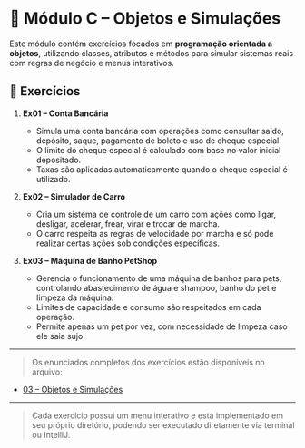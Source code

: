 # 🚗 Módulo C – Objetos e Simulações

Este módulo contém exercícios focados em **programação orientada a objetos**, utilizando classes, atributos e métodos para simular sistemas reais com regras de negócio e menus interativos.

## 📂 Exercícios

1. **Ex01 – Conta Bancária**
   - Simula uma conta bancária com operações como consultar saldo, depósito, saque, pagamento de boleto e uso de cheque especial.
   - O limite do cheque especial é calculado com base no valor inicial depositado.
   - Taxas são aplicadas automaticamente quando o cheque especial é utilizado.

2. **Ex02 – Simulador de Carro**
   - Cria um sistema de controle de um carro com ações como ligar, desligar, acelerar, frear, virar e trocar de marcha.
   - O carro respeita as regras de velocidade por marcha e só pode realizar certas ações sob condições específicas.

3. **Ex03 – Máquina de Banho PetShop**
   - Gerencia o funcionamento de uma máquina de banhos para pets, controlando abastecimento de água e shampoo, banho do pet e limpeza da máquina.
   - Limites de capacidade e consumo são respeitados em cada operação.
   - Permite apenas um pet por vez, com necessidade de limpeza caso ele saia sujo.

---

> Os enunciados completos dos exercícios estão disponíveis no arquivo:

- [03 – Objetos e Simulações](03-classes-encapsulamento.md)

---

>Cada exercício possui um menu interativo e está implementado em seu próprio diretório, podendo ser executado diretamente via terminal ou IntelliJ.

